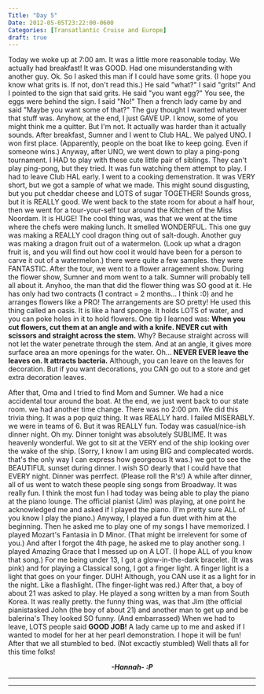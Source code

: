 ```yaml
---
Title: "Day 5"
Date: 2012-05-05T23:22:00-0600
Categories: [Transatlantic Cruise and Europe]
draft: true
---
```


Today we woke up at 7:00 am. It was a little more reasonable today. We
actually had breakfast! It was GOOD. Had one misunderstanding with
another guy. Ok. So I asked this man if I could have some grits. (I hope
you know what grits is. If not, don't read this.) He said "what?" I said
"grits!" And I pointed to the sign that said grits. He said "you want
egg?" You see, the eggs were behind the sign. I said "No!" Then a french
lady came by and said "Maybe you want some of that?" The guy thought I
wanted whatever that stuff was. Anyhow, at the end, I just GAVE UP. I
know, some of you might think me a quitter. But I'm not. It actually was
harder than it actually sounds. After breakfast, Sumner and I went to
Club HAL. We palyed UNO. I won first place. (Apparently, people on the
boat like to keep going. Even if someone wins.) Anyway, after UNO, we
went down to play a ping-pong tournament. I HAD to play with these cute
little pair of siblings. They can't play ping-pong, but they tried. It
was fun watching them attempt to play. I had to leave Club HAL early. I
went to a cooking demenstration. It was VERY short, but we got a sample
of what we made. This might sound disgusting, but you put cheddar cheese
and LOTS of sugar TOGETHER! Sounds gross, but it is REALLY good. We went
back to the state room for about a half hour, then we went for a
tour-your-self tour around the Kitchen of the Miss Noordam. It is HUGE!
The cool thing was, was that we went at the time where the chefs were
making lunch. It smelled WONDERFUL. This one guy was making a REALLY
cool dragon thing out of salt-dough. Another guy was making a dragon
fruit out of a watermelon. (Look up what a dragon fruit is, and you will
find out how cool it would have been for a person to carve it out of a
watermelon.) there were quite a few samples. they were FANTASTIC. After
the tour, we went to a flower arragement show. During the flower show,
Sumner and mom went to a talk. Sumner will probably tell all about it.
Anyhoo, the man that did the flower thing was SO good at it. He has only
had two contracts (1 contract = 2 months... I think :0) and he arranges
flowers like a PRO! The arrangements are SO pretty! He used this thing
called an oasis. It is like a hard sponge. It holds LOTS of water, and
you can poke holes in it to hold flowers. One tip I learned was: **When
you cut flowers, cut them at an angle and with a knife. NEVER cut with
scissors and straight across the stem.** Why? Because straight across
will not let the water penetrate through the stem. And at an angle, it
gives more surface area an more openings for the water. Oh... **NEVER
EVER leave the leaves on. It attracts bacteria.** Although, you can
leave on the leaves for decoration. But if you want decorations, you CAN
go out to a store and get extra decoration leaves.

After that, Oma and I tried to find Mom and Sumner. We had a nice
accidental tour around the boat. At the end, we just went back to our
state room. we had another time change. There was no 2:00 pm. We did
this trivia thing. It was a pop quiz thing. It was REALLY hard. I failed
MISERABLY. we were in teams of 6. But it was REALLY fun. Today was
casual/nice-ish dinner night. Oh my. Dinner tonight was absolutely
SUBLIME. It was heavenly wonderful. We got to sit at the VERY end of the
ship looking over the wake of the ship. (Sorry, I know I am using BIG
and complecated words. that's the only way I can express how georgeous
It was.) we got to see the BEAUTIFUL sunset during dinner. I wish SO
dearly that I could have that EVERY night. Dinner was perrfect. (Please
roll the R's!) A while after dinner, all of us went to watch these
people sing songs from Broadway. It was really fun. I think the most fun
I had today was being able to play the piano at the piano lounge. The
official pianist (Jim) was playing, at one point he acknowledged me and
asked if I played the piano. (I'm pretty sure ALL of you know I play the
piano.) Anyway, I played a fun duet with him at the beginning. Then he
asked me to play one of my songs I have memorized. I played Mozart's
Fantasia in D Minor. (That might be irrelevent for some of you.) And
after I forgot the 4th page, he asked me to play another song. I played
Amazing Grace that I messed up on A LOT. (I hope ALL of you know that
song.) For me being under 13, I got a glow-in-the-dark bracelet. (It was
pink) and for playing a Classical song, I got a finger light. A finger
light is a light that goes on your finger. DUH! Although, you CAN use it
as a light for in the night. Like a flashlight. (The finger-light was
red.) After that, a boy of about 21 was asked to play. He played a song
written by a man from South Korea. It was really pretty. the funny thing
was, was that Jim (the official pianistasked John (the boy of about 21)
and another man to get up and be balerina's They looked SO funny. (And
embarrassed) When we had to leave, LOTS people said **GOOD JOB!** A lady
came up to me and asked if I wanted to model for her at her pearl
demonstration. I hope it will be fun! After that we all stumbled to bed.
(Not excactly stumbled) Well thats all for this time folks!  


<div align="CENTER">

***-Hannah- :P***

</div>

***  
***
